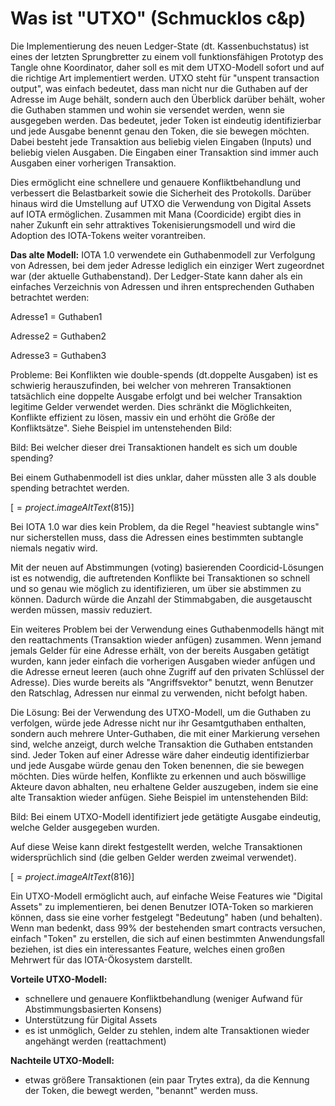 # Was ist "UTXO" (Schmucklos c&p)



Die Implementierung des neuen Ledger-State (dt. Kassenbuchstatus) ist eines der letzten Sprungbretter zu einem voll funktionsfähigen Prototyp des Tangle ohne Koordinator, daher soll es mit dem UTXO-Modell sofort und auf die richtige Art implementiert werden. UTXO steht für "unspent transaction output", was einfach bedeutet, dass man nicht nur die Guthaben auf der Adresse im Auge behält, sondern auch den Überblick darüber behält, woher die Guthaben stammen und wohin sie versendet werden, wenn sie ausgegeben werden.
Das bedeutet, jeder Token ist eindeutig identifizierbar und jede Ausgabe benennt genau den Token, die sie bewegen möchten. Dabei besteht jede Transaktion aus beliebig vielen Eingaben (Inputs) und beliebig vielen Ausgaben. Die Eingaben einer Transaktion sind immer auch Ausgaben einer vorherigen Transaktion.

Dies ermöglicht eine schnellere und genauere  Konfliktbehandlung und verbessert die Belastbarkeit sowie die Sicherheit des Protokolls. Darüber hinaus wird die Umstellung auf  UTXO die Verwendung von Digital Assets auf IOTA ermöglichen. Zusammen mit Mana (Coordicide) ergibt dies in naher Zukunft ein sehr attraktives Tokenisierungsmodell und wird die Adoption des IOTA-Tokens weiter vorantreiben.


**Das alte Modell:** IOTA 1.0 verwendete  ein Guthabenmodell zur Verfolgung von Adressen, bei dem jeder Adresse lediglich ein einziger Wert zugeordnet war (der aktuelle Guthabenstand). Der Ledger-State kann daher als ein einfaches Verzeichnis von Adressen und ihren entsprechenden Guthaben betrachtet werden:

Adresse1 = Guthaben1

Adresse2 = Guthaben2

Adresse3 = Guthaben3 

Probleme: Bei Konflikten wie double-spends (dt.doppelte Ausgaben) ist es schwierig herauszufinden, bei welcher von mehreren Transaktionen tatsächlich eine doppelte Ausgabe erfolgt und bei welcher Transaktion legitime Gelder verwendet werden. Dies schränkt die Möglichkeiten, Konflikte effizient zu lösen, massiv ein und erhöht die Größe der Konfliktsätze". Siehe Beispiel im untenstehenden Bild:

 

Bild: Bei welcher dieser drei Transaktionen handelt es sich um double spending?

Bei einem Guthabenmodell ist dies unklar, daher müssten alle 3 als double spending betrachtet werden.

[$=project.imageAltText(815)$]

 

Bei IOTA 1.0 war dies kein Problem, da die Regel "heaviest subtangle wins" nur sicherstellen muss, dass die Adressen eines bestimmten subtangle niemals negativ wird.

Mit der neuen auf Abstimmungen (voting) basierenden Coordicid-Lösungen ist es notwendig, die auftretenden Konflikte bei Transaktionen so schnell und so genau wie möglich zu identifizieren, um über sie abstimmen zu können. Dadurch würde die Anzahl der Stimmabgaben, die ausgetauscht werden müssen, massiv reduziert.

Ein weiteres Problem bei der Verwendung eines Guthabenmodells hängt mit den reattachments (Transaktion wieder anfügen) zusammen. Wenn jemand jemals Gelder für eine Adresse erhält, von der bereits Ausgaben getätigt wurden, kann jeder einfach die vorherigen Ausgaben wieder anfügen und die Adresse erneut leeren (auch ohne Zugriff auf den privaten Schlüssel der Adresse). Dies wurde bereits als "Angriffsvektor" benutzt, wenn Benutzer den Ratschlag, Adressen nur einmal zu verwenden, nicht befolgt haben.

Die Lösung: Bei der Verwendung des UTXO-Modell, um die Guthaben zu verfolgen, würde jede Adresse nicht nur ihr Gesamtguthaben enthalten, sondern auch mehrere Unter-Guthaben, die mit einer Markierung versehen sind, welche anzeigt, durch welche Transaktion die Guthaben entstanden sind. Jeder Token auf einer Adresse wäre daher eindeutig identifizierbar und jede Ausgabe würde genau den Token benennen, die sie bewegen möchten. Dies würde helfen, Konflikte zu erkennen und auch böswillige Akteure davon abhalten, neu erhaltene Gelder auszugeben, indem sie eine alte Transaktion wieder anfügen. Siehe Beispiel im untenstehenden Bild:

 

Bild: Bei einem UTXO-Modell identifiziert jede getätigte Ausgabe eindeutig, welche Gelder ausgegeben wurden.

Auf diese Weise kann direkt festgestellt werden, welche Transaktionen widersprüchlich sind (die gelben Gelder werden zweimal verwendet).

[$=project.imageAltText(816)$]

 

Ein UTXO-Modell ermöglicht auch, auf einfache Weise Features wie "Digital Assets" zu implementieren, bei denen Benutzer IOTA-Token so markieren können, dass sie eine vorher festgelegt "Bedeutung" haben (und behalten). Wenn man bedenkt, dass 99% der bestehenden smart contracts versuchen, einfach "Token" zu erstellen, die sich auf einen bestimmten Anwendungsfall beziehen, ist dies ein interessantes Feature, welches einen großen Mehrwert für das IOTA-Ökosystem darstellt.

**Vorteile UTXO-Modell:**
- schnellere und genauere Konfliktbehandlung (weniger Aufwand für Abstimmungsbasierten Konsens)  
- Unterstützung für Digital Assets  
- es ist unmöglich, Gelder zu stehlen, indem alte Transaktionen wieder angehängt werden (reattachment)

**Nachteile UTXO-Modell:**
- etwas größere Transaktionen (ein paar Trytes extra), da die Kennung der Token, die bewegt werden, "benannt" werden muss.
